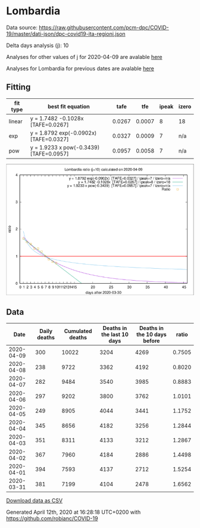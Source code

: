 # Lombardia

Data source: https://raw.githubusercontent.com/pcm-dpc/COVID-19/master/dati-json/dpc-covid19-ita-regioni.json

Delta days analysis (j): 10

Analyses for other values of j for 2020-04-09 are avalable [here](../README.md)

Analyses for Lombardia for previous dates are avalable [here](../../README.md)

## Fitting 
|fit type|best fit equation|tafe|tfe|ipeak|izero|
|-------|-----|--------|------|---|---|
|linear|y = 1.7482 -0.1028x  [TAFE=0.0267]|0.0267|0.0007|8|18|
|exp|y = 1.8792 exp(-0.0902x)  [TAFE=0.0327]|0.0327|0.0009|7|n/a|
|pow|y = 1.9233 x pow(-0.3439)  [TAFE=0.0957]|0.0957|0.0058|7|n/a|

![Plot](COVID-19_lombardia_j10_2020-04-09.png)

## Data
|Date|Daily deaths|Cumulated deaths|Deaths in the last 10 days|Deaths in the 10 days before|ratio|
|----|----------|-----------|-------|--------------------|-----|
|2020-04-09|300|10022|3204|4269|0.7505|
|2020-04-08|238|9722|3362|4192|0.8020|
|2020-04-07|282|9484|3540|3985|0.8883|
|2020-04-06|297|9202|3800|3762|1.0101|
|2020-04-05|249|8905|4044|3441|1.1752|
|2020-04-04|345|8656|4182|3256|1.2844|
|2020-04-03|351|8311|4133|3212|1.2867|
|2020-04-02|367|7960|4184|2886|1.4498|
|2020-04-01|394|7593|4137|2712|1.5254|
|2020-03-31|381|7199|4104|2478|1.6562|

[Download data as CSV](COVID-19_lombardia_j10_2020-04-09.csv)

Generated April 12th, 2020 at 16:28:18 UTC+0200 with https://github.com/robianc/COVID-19
